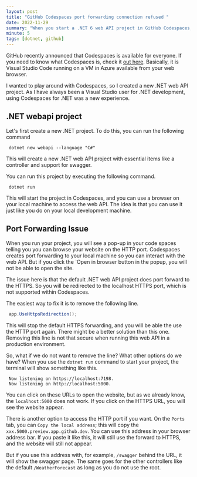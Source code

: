 ```yaml
---
layout: post
title: "GitHub Codespaces port forwarding connection refused "
date: 2022-11-29
summary: "When you start a .NET 6 web API project in GitHub Codespaces, the port forwarding does not work. The connection is refused by localhost."
minute: 5
tags: [dotnet, github]
---
```


GitHub recently announced that Codespaces is available for everyone. If you need to know what Codespaces is, check it [out here](https://github.com/features/codespaces). Basically, it is Visual Studio Code running on a VM in Azure available from your web browser.

I wanted to play around with Codespaces, so I created a new .NET web API project. As I have always been a Visual Studio user for .NET development, using Codespaces for .NET was a new experience. 

## .NET webapi project
Let's first create a new .NET project. To do this, you can run the following command
```CLI
 dotnet new webapi --language "C#"
```
This will create a new .NET web API project with essential items like a controller and support for swagger.

You can run this project by executing the following command. 

```CLI
 dotnet run
```
This will start the project in Codespaces, and you can use a browser on your local machine to access the web API. The idea is that you can use it just like you do on your local development machine.


## Port Forwarding Issue
When you run your project, you will see a pop-up in your code spaces telling you you can browse your website on the HTTP port. Codespaces creates port forwarding to your local machine so you can interact with the web API. But if you click the `Open in browser button in the popup, you will not be able to open the site.

The issue here is that the default .NET web API project does port forward to the HTTPS. So you will be redirected to the localhost HTTPS port, which is not supported within Codespaces. 

The easiest way to fix it is to remove the following line. 

```csharp
 app.UseHttpsRedirection();
```
This will stop the default HTTPS forwarding, and you will be able the use the HTTP port again. There might be a better solution than this one. Removing this line is not that secure when running this web API in a production environment. 

So, what if we do not want to remove the line? What other options do we have? When you use the `dotnet run` command to start your project, the terminal will show something like this.
```
 Now listening on https://localhost:7198.
 Now listening on http://localhost:5000.
``` 
You can click on these URLs to open the website, but as we already know, the `localhost:5000` does not work. If you click on the HTTPS URL, you will see the website appear. 

There is another option to access the HTTP port if you want. On the `Ports` tab, you can `Copy the local address`; this will copy the `xxx.5000.preview.app.github.dev`. You can use this address in your browser address bar. If you paste it like this, it will still use the forward to HTTPS, and the website will still not appear.

But if you use this address with, for example, `/swagger` behind the URL, it will show the swagger page. The same goes for the other controllers like the default `/WeatherForecast` as long as you do not use the root.